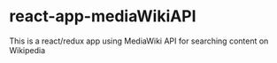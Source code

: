 # react-app-mediaWikiAPI
This is a react/redux app using MediaWiki API for searching content on Wikipedia
